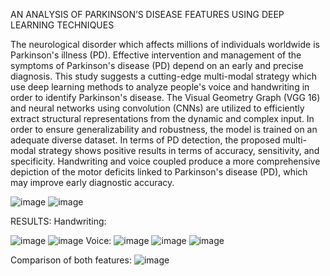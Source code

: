 AN ANALYSIS OF PARKINSON’S DISEASE FEATURES USING DEEP LEARNING TECHNIQUES


The neurological disorder which affects millions of individuals worldwide is Parkinson's illness (PD). Effective intervention and management of the symptoms of Parkinson's disease (PD) depend on an early and precise diagnosis. This study suggests a cutting-edge multi-modal strategy which use deep learning methods to analyze people's voice and handwriting in order to identify Parkinson's disease.
The Visual Geometry Graph (VGG 16) and neural networks using convolution (CNNs) are utilized to efficiently extract structural representations from the dynamic and complex input. In order to ensure generalizability and robustness, the model is trained on an adequate diverse dataset. In terms of PD detection, the proposed multi-modal strategy shows positive results in terms of accuracy, sensitivity, and specificity. Handwriting and voice coupled produce a more comprehensive depiction of the motor deficits linked to Parkinson's disease (PD), which may improve early diagnostic accuracy.

![image](https://github.com/ArkarHema/Parkinson-disease-detection-using-hand-voice-xai/assets/118619508/262df0e4-8fed-4eb5-a641-de05a5acf492)
![image](https://github.com/ArkarHema/Parkinson-disease-detection-using-hand-voice-xai/assets/118619508/8405e58f-a841-4ce1-8b64-f2f881992ac1)

RESULTS:
Handwriting:

![image](https://github.com/ArkarHema/Parkinson-disease-detection-using-hand-voice-xai/assets/118619508/922d6c71-c28c-405c-880b-1530e27868a6)
![image](https://github.com/ArkarHema/Parkinson-disease-detection-using-hand-voice-xai/assets/118619508/cae61534-fc72-4039-b4ca-a75634532156)
Voice:
![image](https://github.com/ArkarHema/Parkinson-disease-detection-using-hand-voice-xai/assets/118619508/87009ac2-acfd-4307-96a8-d295cec4e06b)
![image](https://github.com/ArkarHema/Parkinson-disease-detection-using-hand-voice-xai/assets/118619508/30dfddfd-7aa7-47f5-beaa-c6df3568e9b2)
![image](https://github.com/ArkarHema/Parkinson-disease-detection-using-hand-voice-xai/assets/118619508/80d5b633-4a2e-4122-8801-d648e85b566c)

Comparison of both features:
![image](https://github.com/ArkarHema/Parkinson-disease-detection-using-hand-voice-xai/assets/118619508/8d058998-439e-4855-886f-b1785b577d8d)

